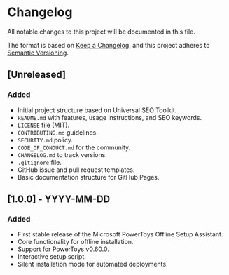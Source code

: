 # Changelog

All notable changes to this project will be documented in this file.

The format is based on [Keep a Changelog](https://keepachangelog.com/en/1.0.0/),
and this project adheres to [Semantic Versioning](https://semver.org/spec/v2.0.0.html).

## [Unreleased]

### Added
- Initial project structure based on Universal SEO Toolkit.
- `README.md` with features, usage instructions, and SEO keywords.
- `LICENSE` file (MIT).
- `CONTRIBUTING.md` guidelines.
- `SECURITY.md` policy.
- `CODE_OF_CONDUCT.md` for the community.
- `CHANGELOG.md` to track versions.
- `.gitignore` file.
- GitHub issue and pull request templates.
- Basic documentation structure for GitHub Pages.

## [1.0.0] - YYYY-MM-DD

### Added
- First stable release of the Microsoft PowerToys Offline Setup Assistant.
- Core functionality for offline installation.
- Support for PowerToys v0.60.0.
- Interactive setup script.
- Silent installation mode for automated deployments. 